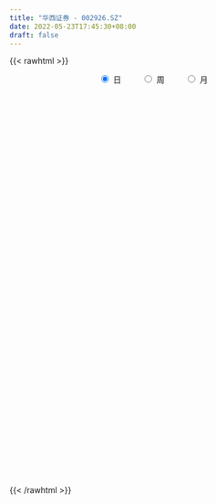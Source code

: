 ```yaml
---
title: "华西证券 - 002926.SZ"
date: 2022-05-23T17:45:30+08:00
draft: false
---
```

{{< rawhtml >}}
    <div style="text-align: center">
        <label style="padding: 1rem;"><input style="margin-right: .5rem" type="radio" name="period" value="D" checked onclick="period_change(this)">日</label>
        <label style="padding: 1rem;"><input style="margin-right: .5rem" type="radio" name="period" value="W" onclick="period_change(this)">周</label>
        <label style="padding: 1rem;"><input style="margin-right: .5rem" type="radio" name="period" value="M" onclick="period_change(this)">月</label>
    </div>
    <div id="chart" style="height: 700px;"></div> 
    <script type="text/javascript">
        const D_v = [71132.21,74013.73,366412.04,206793.32,130954.51,107347.49,173843.9,111839.19,167683.85,370722.89,352155.88,240021.01,300169.09,222941.97,207537.09,209525.92,165908.44,231928.93,143827.85,165185.79,128728.79,145496.24,221274.71,164417.5,112738.2,101621.19,116710.57,102714.35,145540.7,110172.61,132318.06,263690.66,139777.95,98799.38,150251.83,175241.52,152055.45,88171.75,90493.82,76486.44,114830.99,92483.22,152432.73,96500.16,118739.0,156166.35,167783.12,117452.1,88806.67,109835.51,155435.37,245223.24,205092.98,203435.13,170773.3,184217.06,130747.32,242651.32,181159.18,116599.06,418435.81,236154.16,212410.14,196782.5,154404.36,129013.96,267828.76,332699.05,446003.21,778758.74,535692.86,350694.87,269539.01,322603.29,281564.88,231977.84,194911.78,214314.68,251670.94,473228.01,473038.17,541066.83,424130.35,333098.86,509759.89,377529.8,456506.39,315903.37,343727.72,351892.35,309614.59,202883.42,193650.53,212863.4,212343.18,202300.18,144975.91,216709.66,146174.8,120093.63,98175.5,174594.39,93774.6,89388.99,84671.95,110715.22,100694.8,86621.1,104698.14,125310.29,192087.17,157673.35,140004.33,162636.94,137446.31,142848.62,122593.73,72113.3,74857.83,85129.94,100485.32,85968.24,80792.73,148955.53,90118.5,95060.63,94142.12,103431.2,94694.41,227597.88,191297.36,144984.21,90151.74,89456.89,83065.6,97612.85,97501.47,125393.88,133433.51,116029.28,272970.92,166658.03,177730.8,418040.61,246806.12,265817.16,134466.04,129226.96,142039.39,205143.25,135680.66,179378.41,132398.61,112024.18,124984.57,489844.44,247803.32,136265.92,202119.25,177096.76,169867.48,174192.19,171771.14,167714.3,125036.64,164560.62,121973.83,121650.5,207827.03,109119.92,115699.32,150366.35,287120.65,201903.14,140751.31,188750.99,139519.69,132750.16,157783.58,122417.96,138368.99,99557.53,81877.52,127162.22,167225.19,100980.56,87395.79,85305.53,133955.93,95516.09,115939.54,103027.05,200663.05,105587.32,95404.51,95474.86,71536.7,88296.23,94059.16,113455.18,157412.31,200835.78,162641.25,252106.46,151884.9,189460.98,233681.35,185733.73,145438.33,158600.81,134743.56,82948.0,91646.39,96317.88,116208.78,79866.17,172278.75,122044.35,152229.04,118315.29,154144.2,178993.82,131901.27,232442.73,147860.11,251903.79,151411.17,171760.52,110749.58,108907.33,171554.38,118023.44,223749.47,405728.39,405412.1,230769.09,252951.08,166963.59,143021.22,103535.87,113457.74,248612.63,109594.85,92359.15,94643.0,99906.63,82146.3,73238.97,122374.9,85252.66]
const D_histogram = [0.0,-0.005054359,0.022361153,0.0288624693,0.0338463004,0.0293272647,0.0310261713,0.0269856661,0.0302322441,0.0466458747,0.0533062976,0.0577927531,0.0611878758,0.0604161787,0.0481031879,0.0360355301,0.0202559343,0.0123949521,0.0035758536,-0.004764199,-0.0136195267,-0.0191435919,-0.0279262457,-0.047704192,-0.0580715593,-0.0624965216,-0.0609271087,-0.0599665079,-0.0630855665,-0.0602474342,-0.055582298,-0.0372667682,-0.0327325083,-0.0319448118,-0.0202189435,-0.0249376993,-0.0371322443,-0.0431862428,-0.0424484956,-0.0392911235,-0.0416365015,-0.0377488905,-0.0275387591,-0.0207880036,-0.0209282059,-0.0164937314,-0.0081296,-0.0021385507,0.0007923204,0.0067040432,0.0166797215,0.0248572631,0.015640324,-0.001510821,-0.0132618964,-0.0247664631,-0.0329361888,-0.0239874619,-0.0129306068,-0.0093158983,0.0077816302,0.0134684482,0.0243103415,0.039016786,0.0426560774,0.0409660768,0.0485605175,0.0608336789,0.064523209,0.1041651472,0.1059390112,0.1032163322,0.0988399915,0.0957797964,0.0816038058,0.0635704938,0.0439199334,0.0203566658,0.0108460567,0.0195516963,0.0238577619,0.0200207391,0.0271897138,0.0337993113,0.0358057205,0.0270820332,0.02415387,0.0217657934,-0.0025443714,-0.0067676896,-0.030711152,-0.0420771301,-0.0525261789,-0.0502458604,-0.0565846313,-0.0691407771,-0.0720145205,-0.0736101527,-0.0728769183,-0.064174565,-0.0565308372,-0.0581187831,-0.0525137234,-0.046403424,-0.0446582359,-0.0443623621,-0.0346784636,-0.0271970596,-0.0227026896,-0.0291988659,-0.0313276105,-0.0356413522,-0.0499517135,-0.0600910899,-0.0605659247,-0.0478003354,-0.0426123908,-0.0340525092,-0.0256648032,-0.019042569,-0.006810702,0.0057587761,0.015953294,0.0298320484,0.0343754675,0.0327511571,0.0285478892,0.025436163,0.0192846818,0.0312899341,0.036105878,0.0411863634,0.0396906925,0.0378902164,0.032077659,0.0246201758,0.0183810341,0.0202106403,0.0205738399,0.0244192291,0.0250845364,0.0249409338,0.0287082412,0.0397693239,0.0381389285,0.0349340685,0.0270016872,0.0222040629,0.0234011954,0.0231342203,0.0123381893,0.0146258735,0.0121973848,0.0101032786,0.0019237394,0.0133287282,0.0153208434,0.0080829193,0.0088224961,0.0138651613,0.0155653827,0.009940607,0.0012732216,-0.0056588726,-0.0085743238,-0.0100761989,-0.0105903754,-0.0136252732,-0.0301753172,-0.0383056209,-0.0387305542,-0.0361298901,-0.0233905277,-0.0138454053,-0.0099620683,-0.0327826531,-0.0410754257,-0.0601557595,-0.0733730183,-0.07120631,-0.0510522217,-0.035242207,-0.02035073,-0.0125128167,-0.0133073574,-0.0130588054,-0.0102251991,-0.0116401575,-0.0105119161,-0.0065484787,-0.0105734894,-0.0085214051,-0.0212555894,-0.0265871117,-0.0301295875,-0.02655276,-0.0211933818,-0.0149493787,-0.0129113947,-0.016777952,-0.0317625493,-0.0573250446,-0.0676252254,-0.0619216093,-0.0610230471,-0.0758077527,-0.0548022421,-0.0378674211,-0.0191800601,-0.0099027977,0.0013089345,0.0112279042,0.0108565631,0.011688296,0.0208619715,0.0213340575,0.0367004361,0.0445586742,0.0561319281,0.0622791138,0.0498830901,0.0538422638,0.0453861122,0.0492715923,0.042707639,0.0470717065,0.0471001852,0.0296242945,0.0179800154,0.0054548966,-0.0037872777,-0.0053732307,-0.0237630334,-0.0835758108,-0.1328405502,-0.164312378,-0.1545278751,-0.1401052518,-0.1251268041,-0.1051945689,-0.079133457,-0.0593511621,-0.0405769955,-0.0207736874,-0.0064215211,0.0076053067,0.0187610451,0.0268515012,0.040831679,0.053210256]
const D_fast = [0.0,-0.0063179487,0.0266878516,0.0404047851,0.0538501913,0.0566629718,0.0661184212,0.0688243326,0.0796289716,0.1077040709,0.1276910681,0.1466257119,0.1653178036,0.1796501512,0.1793629574,0.1763041821,0.1655885698,0.1608263257,0.1529011906,0.1433700883,0.1311098789,0.1207999157,0.1050357004,0.0733317061,0.048446449,0.0283973564,0.014734992,0.0007039659,-0.0181864844,-0.0304102106,-0.0396406489,-0.0306418112,-0.0342906783,-0.0414891847,-0.0348180524,-0.0457712329,-0.067248839,-0.0840993983,-0.0939737749,-0.1006391837,-0.1133936871,-0.1189432987,-0.1156178571,-0.1140641025,-0.1194363563,-0.1191253146,-0.1127935831,-0.1073371715,-0.1042082203,-0.0966204868,-0.0824748781,-0.0680830208,-0.0733898788,-0.090918729,-0.1059852786,-0.123681461,-0.1400852339,-0.1371333725,-0.1293091691,-0.1280234352,-0.1089804991,-0.0999265691,-0.0830070904,-0.0585464494,-0.0442431386,-0.03569162,-0.01595705,0.0115245311,0.0313448635,0.0970280884,0.1252867053,0.1483681093,0.1687017665,0.1895865205,0.1958114813,0.1936707928,0.1850002158,0.1665261146,0.1597270197,0.1733205833,0.1835910895,0.1847592514,0.1987256546,0.2137850799,0.2247429192,0.2227897402,0.2259000445,0.2289534163,0.2040071586,0.198091918,0.1664706677,0.1445854069,0.1210048134,0.1107236668,0.0902387381,0.060397398,0.0395200245,0.0195218541,0.002035859,-0.005305429,-0.0117944105,-0.0279120522,-0.0354354234,-0.04092598,-0.0503453508,-0.0611400675,-0.0601257849,-0.0594436458,-0.0606249482,-0.074420841,-0.0843814882,-0.097605568,-0.1244038577,-0.1495660065,-0.1651823225,-0.164366817,-0.1698319701,-0.1697852158,-0.1678137106,-0.1659521187,-0.1554229271,-0.1414137551,-0.1272309136,-0.1058941471,-0.0927568611,-0.0861933823,-0.0832596779,-0.0800123634,-0.081342674,-0.0615149383,-0.0476725249,-0.0322954486,-0.0238684464,-0.0161963684,-0.013989511,-0.0152919503,-0.0169358334,-0.0100535672,-0.0045469077,0.0054032889,0.0123397302,0.0184313611,0.0293757288,0.0503791425,0.0582834792,0.0638121364,0.0626301768,0.0633835682,0.0704309995,0.0759475796,0.0682360959,0.0741802485,0.074801106,0.0752328194,0.0675342151,0.082271386,0.088093712,0.0828765177,0.0858217186,0.094330674,0.0999222411,0.0967826172,0.0884335372,0.0800867249,0.0750276927,0.0710067679,0.0678449975,0.0614037814,0.0373099081,0.0196031992,0.0094956273,0.0030638189,0.0099555493,0.0160393205,0.0174321404,-0.0135841077,-0.0321457368,-0.0662650104,-0.0978255238,-0.113460393,-0.1060693601,-0.0990698972,-0.0892661027,-0.0845563935,-0.0886777736,-0.0916939229,-0.0914166164,-0.0957416141,-0.0972413518,-0.094915034,-0.1015834172,-0.1016616841,-0.1197097658,-0.131688066,-0.1427629387,-0.1458243012,-0.1457632684,-0.14325661,-0.1444464746,-0.1525075199,-0.1754327546,-0.215326511,-0.2425329981,-0.2523097844,-0.266666984,-0.3004036278,-0.2930986777,-0.285630712,-0.271738366,-0.2649368031,-0.2533978372,-0.2406718914,-0.2383290918,-0.2345752848,-0.2201861165,-0.2143805161,-0.1898390285,-0.1708411218,-0.1452348859,-0.1235179218,-0.1234431729,-0.1060234333,-0.1031330569,-0.0869296786,-0.0828167222,-0.0666847281,-0.0548812031,-0.0649510202,-0.0721002955,-0.0832616901,-0.0934506838,-0.0963799445,-0.1207105055,-0.2014172356,-0.2838921126,-0.3564420349,-0.3852895007,-0.4058931905,-0.4221964438,-0.4285628508,-0.4222851031,-0.4173405987,-0.408710681,-0.3941007948,-0.3813540087,-0.3654258543,-0.3495798546,-0.3347765232,-0.3105884257,-0.2849072846]
const D_slow = [0.0,-0.0012635897,0.0043266985,0.0115423158,0.0200038909,0.0273357071,0.0350922499,0.0418386664,0.0493967275,0.0610581962,0.0743847706,0.0888329588,0.1041299278,0.1192339725,0.1312597694,0.140268652,0.1453326355,0.1484313736,0.149325337,0.1481342872,0.1447294056,0.1399435076,0.1329619462,0.1210358982,0.1065180083,0.0908938779,0.0756621007,0.0606704738,0.0448990821,0.0298372236,0.0159416491,0.006624957,-0.00155817,-0.009544373,-0.0145991089,-0.0208335337,-0.0301165947,-0.0409131554,-0.0515252793,-0.0613480602,-0.0717571856,-0.0811944082,-0.088079098,-0.0932760989,-0.0985081504,-0.1026315832,-0.1046639832,-0.1051986209,-0.1050005408,-0.10332453,-0.0991545996,-0.0929402838,-0.0890302028,-0.0894079081,-0.0927233822,-0.0989149979,-0.1071490451,-0.1131459106,-0.1163785623,-0.1187075369,-0.1167621293,-0.1133950173,-0.1073174319,-0.0975632354,-0.086899216,-0.0766576968,-0.0645175675,-0.0493091478,-0.0331783455,-0.0071370587,0.0193476941,0.0451517771,0.069861775,0.0938067241,0.1142076755,0.130100299,0.1410802823,0.1461694488,0.148880963,0.153768887,0.1597333275,0.1647385123,0.1715359408,0.1799857686,0.1889371987,0.195707707,0.2017461745,0.2071876228,0.20655153,0.2048596076,0.1971818196,0.1866625371,0.1735309924,0.1609695272,0.1468233694,0.1295381751,0.111534545,0.0931320068,0.0749127772,0.058869136,0.0447364267,0.0302067309,0.0170783001,0.005477444,-0.0056871149,-0.0167777054,-0.0254473213,-0.0322465862,-0.0379222586,-0.0452219751,-0.0530538777,-0.0619642158,-0.0744521442,-0.0894749166,-0.1046163978,-0.1165664816,-0.1272195793,-0.1357327066,-0.1421489074,-0.1469095497,-0.1486122252,-0.1471725312,-0.1431842077,-0.1357261955,-0.1271323287,-0.1189445394,-0.1118075671,-0.1054485263,-0.1006273559,-0.0928048724,-0.0837784029,-0.073481812,-0.0635591389,-0.0540865848,-0.04606717,-0.0399121261,-0.0353168675,-0.0302642075,-0.0251207475,-0.0190159402,-0.0127448061,-0.0065095727,0.0006674876,0.0106098186,0.0201445507,0.0288780678,0.0356284896,0.0411795053,0.0470298042,0.0528133593,0.0558979066,0.059554375,0.0626037212,0.0651295408,0.0656104757,0.0689426577,0.0727728686,0.0747935984,0.0769992224,0.0804655128,0.0843568584,0.0868420102,0.0871603156,0.0857455975,0.0836020165,0.0810829668,0.0784353729,0.0750290546,0.0674852253,0.0579088201,0.0482261815,0.039193709,0.0333460771,0.0298847257,0.0273942087,0.0191985454,0.008929689,-0.0061092509,-0.0244525055,-0.042254083,-0.0550171384,-0.0638276902,-0.0689153727,-0.0720435768,-0.0753704162,-0.0786351175,-0.0811914173,-0.0841014567,-0.0867294357,-0.0883665554,-0.0910099277,-0.093140279,-0.0984541764,-0.1051009543,-0.1126333512,-0.1192715412,-0.1245698866,-0.1283072313,-0.13153508,-0.135729568,-0.1436702053,-0.1580014664,-0.1749077728,-0.1903881751,-0.2056439369,-0.2245958751,-0.2382964356,-0.2477632909,-0.2525583059,-0.2550340053,-0.2547067717,-0.2518997956,-0.2491856549,-0.2462635809,-0.241048088,-0.2357145736,-0.2265394646,-0.215399796,-0.201366814,-0.1857970356,-0.173326263,-0.1598656971,-0.148519169,-0.136201271,-0.1255243612,-0.1137564346,-0.1019813883,-0.0945753147,-0.0900803108,-0.0887165867,-0.0896634061,-0.0910067138,-0.0969474721,-0.1178414248,-0.1510515624,-0.1921296569,-0.2307616257,-0.2657879386,-0.2970696397,-0.3233682819,-0.3431516461,-0.3579894366,-0.3681336855,-0.3733271074,-0.3749324876,-0.373031161,-0.3683408997,-0.3616280244,-0.3514201047,-0.3381175406]
const D_data = [['2021-05-12', 9.2403, 9.2106, 9.1314, 9.2403],['2021-05-13', 9.1611, 9.1314, 9.1215, 9.2304],['2021-05-14', 9.1512, 9.6063, 9.1314, 9.636],['2021-05-17', 9.5469, 9.4579, 9.3689, 9.5865],['2021-05-18', 9.4282, 9.4975, 9.4282, 9.5964],['2021-05-19', 9.5272, 9.4084, 9.4084, 9.5667],['2021-05-20', 9.4084, 9.5074, 9.3985, 9.6063],['2021-05-21', 9.5173, 9.4579, 9.448, 9.5568],['2021-05-24', 9.4876, 9.5766, 9.4678, 9.6756],['2021-05-25', 9.537, 9.8338, 9.537, 9.8932],['2021-05-26', 9.824, 9.824, 9.7844, 10.0812],['2021-05-27', 9.7844, 9.8833, 9.7646, 10.002],['2021-05-28', 9.8635, 9.9526, 9.7943, 10.0713],['2021-05-31', 9.9625, 9.9723, 9.9229, 10.0515],['2021-06-01', 9.9427, 9.8536, 9.725, 9.9427],['2021-06-02', 9.9328, 9.8437, 9.8042, 10.0416],['2021-06-03', 9.8141, 9.7646, 9.7646, 9.9328],['2021-06-04', 9.7448, 9.8338, 9.6953, 10.0713],['2021-06-07', 9.8042, 9.8042, 9.7547, 9.9229],['2021-06-08', 9.8141, 9.7844, 9.7745, 9.9031],['2021-06-09', 9.7745, 9.7448, 9.7052, 9.8536],['2021-06-10', 9.7349, 9.7547, 9.6854, 9.8437],['2021-06-11', 9.7844, 9.6756, 9.6459, 9.8141],['2021-06-15', 9.6756, 9.448, 9.4381, 9.6756],['2021-06-16', 9.4975, 9.4579, 9.4381, 9.5568],['2021-06-17', 9.4579, 9.4579, 9.3985, 9.5272],['2021-06-18', 9.4579, 9.4876, 9.3985, 9.5469],['2021-06-21', 9.4876, 9.448, 9.4282, 9.5667],['2021-06-22', 9.448, 9.3491, 9.3095, 9.4876],['2021-06-23', 9.3491, 9.3788, 9.2996, 9.4381],['2021-06-24', 9.3985, 9.3788, 9.3689, 9.4975],['2021-06-25', 9.3985, 9.5766, 9.359, 9.6459],['2021-06-28', 9.5766, 9.4381, 9.4282, 9.5865],['2021-06-29', 9.448, 9.3788, 9.3788, 9.4876],['2021-06-30', 9.3887, 9.5272, 9.3392, 9.5272],['2021-07-01', 9.5964, 9.3194, 9.3194, 9.6756],['2021-07-02', 9.26, 9.1512, 9.1314, 9.3095],['2021-07-05', 9.1512, 9.1413, 9.0919, 9.1809],['2021-07-06', 9.1413, 9.171, 9.0721, 9.2007],['2021-07-07', 9.1215, 9.171, 9.1017, 9.1809],['2021-07-08', 9.1908, 9.0622, 9.0523, 9.2205],['2021-07-09', 9.082, 9.1017, 9.0226, 9.1116],['2021-07-12', 9.1809, 9.1809, 9.1314, 9.2501],['2021-07-13', 9.171, 9.1512, 9.1017, 9.1809],['2021-07-14', 9.1611, 9.0523, 9.0523, 9.1611],['2021-07-15', 9.0424, 9.0919, 9.0325, 9.1413],['2021-07-16', 9.1413, 9.1512, 9.0721, 9.1908],['2021-07-19', 9.1413, 9.1413, 9.0721, 9.1809],['2021-07-20', 9.0919, 9.1116, 9.0622, 9.171],['2021-07-21', 9.1215, 9.1611, 9.1017, 9.2205],['2021-07-22', 9.1611, 9.2501, 9.1314, 9.3095],['2021-07-23', 9.26, 9.2798, 9.1809, 9.448],['2021-07-26', 9.26, 9.0622, 9.0523, 9.3194],['2021-07-27', 9.0919, 8.8841, 8.8841, 9.1413],['2021-07-28', 8.8841, 8.8544, 8.7852, 8.9929],['2021-07-29', 8.8544, 8.7654, 8.6961, 8.9138],['2021-07-30', 8.7258, 8.7159, 8.6763, 8.8346],['2021-08-02', 8.6862, 8.894, 8.5279, 9.0424],['2021-08-03', 8.8346, 8.9435, 8.7951, 9.0523],['2021-08-04', 8.9435, 8.8643, 8.8445, 8.9632],['2021-08-05', 8.9632, 9.0721, 8.9435, 9.4876],['2021-08-06', 9.0028, 8.983, 8.9039, 9.082],['2021-08-09', 8.9632, 9.0919, 8.9336, 9.2304],['2021-08-10', 9.1116, 9.2205, 9.0325, 9.2403],['2021-08-11', 9.2106, 9.1512, 9.1314, 9.26],['2021-08-12', 9.1116, 9.1116, 9.082, 9.2007],['2021-08-13', 9.1314, 9.2699, 9.1215, 9.3788],['2021-08-16', 9.2304, 9.4183, 9.2304, 9.4876],['2021-08-17', 9.3788, 9.3985, 9.359, 9.7844],['2021-08-18', 9.448, 10.0317, 9.3788, 10.0812],['2021-08-19', 9.9427, 9.7547, 9.725, 10.1207],['2021-08-20', 9.7151, 9.7844, 9.6162, 9.8437],['2021-08-23', 9.8437, 9.8338, 9.7646, 9.9328],['2021-08-24', 9.83, 9.92, 9.67, 10.0],['2021-08-25', 9.89, 9.82, 9.74, 9.94],['2021-08-26', 9.79, 9.76, 9.76, 9.94],['2021-08-27', 9.76, 9.7, 9.66, 9.85],['2021-08-30', 9.66, 9.58, 9.54, 9.73],['2021-08-31', 9.6, 9.7, 9.51, 9.77],['2021-09-01', 9.66, 9.96, 9.62, 10.15],['2021-09-02', 9.97, 9.98, 9.92, 10.07],['2021-09-03', 10.33, 9.92, 9.9, 10.38],['2021-09-06', 9.91, 10.11, 9.89, 10.21],['2021-09-07', 10.08, 10.19, 9.98, 10.21],['2021-09-08', 10.21, 10.21, 10.15, 10.4],['2021-09-09', 10.1, 10.11, 10.01, 10.18],['2021-09-10', 10.11, 10.2, 10.1, 10.46],['2021-09-13', 10.22, 10.24, 10.2, 10.38],['2021-09-14', 10.28, 9.93, 9.9, 10.29],['2021-09-15', 9.99, 10.13, 9.96, 10.25],['2021-09-16', 10.11, 9.82, 9.82, 10.18],['2021-09-17', 9.82, 9.88, 9.77, 9.94],['2021-09-22', 9.7, 9.82, 9.66, 9.83],['2021-09-23', 9.83, 9.94, 9.82, 10.04],['2021-09-24', 9.94, 9.8, 9.77, 10.01],['2021-09-27', 9.8, 9.64, 9.6, 9.84],['2021-09-28', 9.7, 9.68, 9.63, 9.76],['2021-09-29', 9.59, 9.64, 9.43, 9.65],['2021-09-30', 9.63, 9.62, 9.53, 9.66],['2021-10-08', 9.69, 9.7, 9.63, 9.74],['2021-10-11', 9.71, 9.69, 9.67, 9.73],['2021-10-12', 9.66, 9.55, 9.49, 9.66],['2021-10-13', 9.55, 9.61, 9.52, 9.66],['2021-10-14', 9.59, 9.61, 9.55, 9.63],['2021-10-15', 9.59, 9.54, 9.52, 9.64],['2021-10-18', 9.52, 9.49, 9.47, 9.59],['2021-10-19', 9.49, 9.6, 9.48, 9.61],['2021-10-20', 9.6, 9.59, 9.55, 9.64],['2021-10-21', 9.6, 9.56, 9.51, 9.65],['2021-10-22', 9.55, 9.39, 9.38, 9.61],['2021-10-25', 9.44, 9.39, 9.21, 9.48],['2021-10-26', 9.38, 9.31, 9.31, 9.44],['2021-10-27', 9.32, 9.09, 9.08, 9.35],['2021-10-28', 9.05, 9.02, 8.96, 9.12],['2021-10-29', 8.95, 9.05, 8.93, 9.16],['2021-11-01', 9.02, 9.19, 9.01, 9.21],['2021-11-02', 9.17, 9.09, 9.05, 9.26],['2021-11-03', 9.13, 9.12, 9.08, 9.18],['2021-11-04', 9.14, 9.12, 9.09, 9.18],['2021-11-05', 9.12, 9.1, 9.08, 9.15],['2021-11-08', 9.1, 9.19, 9.08, 9.23],['2021-11-09', 9.2, 9.24, 9.16, 9.25],['2021-11-10', 9.23, 9.26, 9.2, 9.28],['2021-11-11', 9.23, 9.37, 9.23, 9.41],['2021-11-12', 9.37, 9.31, 9.28, 9.38],['2021-11-15', 9.33, 9.25, 9.24, 9.36],['2021-11-16', 9.25, 9.21, 9.2, 9.3],['2021-11-17', 9.24, 9.21, 9.16, 9.24],['2021-11-18', 9.18, 9.15, 9.14, 9.22],['2021-11-19', 9.14, 9.4, 9.14, 9.5],['2021-11-22', 9.38, 9.37, 9.32, 9.53],['2021-11-23', 9.35, 9.42, 9.34, 9.51],['2021-11-24', 9.38, 9.37, 9.35, 9.45],['2021-11-25', 9.35, 9.38, 9.32, 9.42],['2021-11-26', 9.35, 9.33, 9.32, 9.41],['2021-11-29', 9.28, 9.29, 9.26, 9.33],['2021-11-30', 9.3, 9.28, 9.27, 9.38],['2021-12-01', 9.28, 9.38, 9.27, 9.44],['2021-12-02', 9.35, 9.38, 9.34, 9.46],['2021-12-03', 9.39, 9.45, 9.36, 9.46],['2021-12-06', 9.47, 9.44, 9.42, 9.68],['2021-12-07', 9.53, 9.45, 9.41, 9.56],['2021-12-08', 9.48, 9.53, 9.38, 9.57],['2021-12-09', 9.51, 9.69, 9.48, 9.87],['2021-12-10', 9.6, 9.59, 9.54, 9.67],['2021-12-13', 9.71, 9.59, 9.57, 9.79],['2021-12-14', 9.53, 9.53, 9.49, 9.57],['2021-12-15', 9.51, 9.56, 9.5, 9.63],['2021-12-16', 9.57, 9.65, 9.52, 9.65],['2021-12-17', 9.63, 9.66, 9.6, 9.75],['2021-12-20', 9.61, 9.52, 9.51, 9.66],['2021-12-21', 9.52, 9.68, 9.52, 9.72],['2021-12-22', 9.69, 9.64, 9.61, 9.74],['2021-12-23', 9.61, 9.65, 9.59, 9.69],['2021-12-24', 9.65, 9.56, 9.52, 9.67],['2021-12-27', 9.7, 9.83, 9.65, 10.08],['2021-12-28', 9.8, 9.77, 9.66, 9.84],['2021-12-29', 9.72, 9.66, 9.66, 9.78],['2021-12-30', 9.63, 9.76, 9.63, 9.81],['2021-12-31', 9.79, 9.85, 9.74, 9.89],['2022-01-04', 9.85, 9.85, 9.78, 9.88],['2022-01-05', 9.85, 9.77, 9.77, 9.89],['2022-01-06', 9.73, 9.71, 9.7, 9.82],['2022-01-07', 9.75, 9.7, 9.68, 9.83],['2022-01-10', 9.71, 9.73, 9.7, 9.8],['2022-01-11', 9.72, 9.74, 9.71, 9.84],['2022-01-12', 9.73, 9.75, 9.67, 9.77],['2022-01-13', 9.77, 9.71, 9.71, 9.8],['2022-01-14', 9.69, 9.48, 9.46, 9.72],['2022-01-17', 9.46, 9.5, 9.46, 9.56],['2022-01-18', 9.52, 9.55, 9.46, 9.6],['2022-01-19', 9.52, 9.57, 9.5, 9.61],['2022-01-20', 9.57, 9.72, 9.54, 9.76],['2022-01-21', 9.69, 9.73, 9.66, 9.77],['2022-01-24', 9.69, 9.69, 9.66, 9.75],['2022-01-25', 9.69, 9.29, 9.28, 9.7],['2022-01-26', 9.38, 9.36, 9.23, 9.41],['2022-01-27', 9.32, 9.11, 9.1, 9.33],['2022-01-28', 9.18, 9.04, 9.02, 9.25],['2022-02-07', 9.16, 9.14, 9.08, 9.19],['2022-02-08', 9.13, 9.37, 9.12, 9.38],['2022-02-09', 9.34, 9.37, 9.31, 9.43],['2022-02-10', 9.37, 9.41, 9.32, 9.43],['2022-02-11', 9.38, 9.36, 9.34, 9.49],['2022-02-14', 9.33, 9.25, 9.21, 9.44],['2022-02-15', 9.27, 9.24, 9.17, 9.3],['2022-02-16', 9.27, 9.26, 9.23, 9.37],['2022-02-17', 9.26, 9.19, 9.16, 9.3],['2022-02-18', 9.15, 9.2, 9.13, 9.24],['2022-02-21', 9.2, 9.23, 9.16, 9.24],['2022-02-22', 9.16, 9.11, 9.06, 9.2],['2022-02-23', 9.11, 9.16, 9.11, 9.18],['2022-02-24', 9.13, 8.92, 8.84, 9.17],['2022-02-25', 8.98, 8.93, 8.91, 9.06],['2022-02-28', 8.9, 8.89, 8.79, 8.95],['2022-03-01', 8.9, 8.94, 8.85, 8.96],['2022-03-02', 8.89, 8.95, 8.86, 8.97],['2022-03-03', 9.0, 8.96, 8.93, 9.01],['2022-03-04', 8.93, 8.9, 8.85, 8.95],['2022-03-07', 8.88, 8.79, 8.75, 8.91],['2022-03-08', 8.76, 8.56, 8.56, 8.84],['2022-03-09', 8.62, 8.26, 8.1, 8.64],['2022-03-10', 8.45, 8.28, 8.27, 8.47],['2022-03-11', 8.19, 8.39, 8.01, 8.45],['2022-03-14', 8.28, 8.27, 8.25, 8.5],['2022-03-15', 8.25, 7.95, 7.94, 8.35],['2022-03-16', 8.07, 8.33, 7.94, 8.38],['2022-03-17', 8.44, 8.31, 8.29, 8.46],['2022-03-18', 8.3, 8.37, 8.27, 8.42],['2022-03-21', 8.31, 8.28, 8.22, 8.35],['2022-03-22', 8.26, 8.32, 8.23, 8.42],['2022-03-23', 8.37, 8.33, 8.28, 8.38],['2022-03-24', 8.27, 8.2, 8.19, 8.32],['2022-03-25', 8.24, 8.19, 8.19, 8.3],['2022-03-28', 8.16, 8.3, 8.12, 8.31],['2022-03-29', 8.3, 8.2, 8.18, 8.33],['2022-03-30', 8.24, 8.42, 8.21, 8.49],['2022-03-31', 8.38, 8.39, 8.35, 8.45],['2022-04-01', 8.36, 8.5, 8.34, 8.51],['2022-04-06', 8.46, 8.5, 8.43, 8.53],['2022-04-07', 8.5, 8.27, 8.27, 8.54],['2022-04-08', 8.32, 8.47, 8.21, 8.52],['2022-04-11', 8.42, 8.32, 8.22, 8.47],['2022-04-12', 8.26, 8.48, 8.22, 8.58],['2022-04-13', 8.41, 8.36, 8.36, 8.52],['2022-04-14', 8.4, 8.51, 8.38, 8.63],['2022-04-15', 8.45, 8.49, 8.4, 8.59],['2022-04-18', 8.4, 8.24, 8.2, 8.41],['2022-04-19', 8.24, 8.24, 8.18, 8.3],['2022-04-20', 8.24, 8.16, 8.14, 8.3],['2022-04-21', 8.15, 8.13, 8.1, 8.3],['2022-04-22', 8.1, 8.18, 8.08, 8.24],['2022-04-25', 8.06, 7.89, 7.89, 8.26],['2022-04-26', 7.21, 7.1, 7.1, 7.39],['2022-04-27', 6.73, 6.83, 6.54, 6.9],['2022-04-28', 6.74, 6.69, 6.6, 6.77],['2022-04-29', 6.9, 6.99, 6.77, 7.09],['2022-05-05', 6.9, 6.96, 6.87, 7.04],['2022-05-06', 6.87, 6.9, 6.78, 6.93],['2022-05-09', 6.87, 6.92, 6.82, 6.99],['2022-05-10', 6.85, 7.0, 6.83, 7.04],['2022-05-11', 6.98, 6.94, 6.92, 7.15],['2022-05-12', 6.9, 6.94, 6.88, 7.03],['2022-05-13', 6.96, 6.98, 6.92, 7.04],['2022-05-16', 7.02, 6.94, 6.89, 7.03],['2022-05-17', 6.93, 6.96, 6.81, 6.96],['2022-05-18', 6.96, 6.95, 6.94, 7.02],['2022-05-19', 6.88, 6.93, 6.85, 6.97],['2022-05-20', 6.96, 7.04, 6.93, 7.07],['2022-05-23', 7.03, 7.08, 7.0, 7.1]]
const W_v = [3173726.21,2922104.27,1134093.5699999998,3703442.0999999996,3902927.7499999995,3678631.1299999999,2625767.2799999998,2001271.8700000001,1193306.24,2297826.3599999999,1564492.8900000001,1187596.4199999999,950127.99,1219130.6200000001,968614.24,1459134.6300000001,1172605.7600000002,929205.47,733881.74,866853.22,1090115.78,963410.79,1225635.6100000001,916250.17,1476121.8500000001,667120.9600000001,562040.8099999999,498232.2,489416.27,514386.31,358550.97,385658.33,486882.33,392335.31,466888.02,378970.01,2042675.97,2513803.3999999999,1618426.1599999999,1938418.1099999999,2140647.02,1007953.48,860268.71,563660.89,414095.86,472218.52,626573.0,973356.8799999999,1170760.7800000003,500185.34,479975.52,2005609.4299999999,3413084.3300000001,4631110.7199999997,5905103.0800000001,3114739.6499999999,2151571.4699999997,2600383.6100000003,3000049.23,2180700.1800000002,1295256.6899999999,1297637.04,466217.57,1579120.1299999999,1000623.01,668553.9,754466.99,786029.4600000001,1306219.48,1580773.2000000002,990233.9099999999,809384.64,786952.0299999999,659062.77,532181.09,562313.72,591947.3100000001,522755.67,1050354.75,1302098.51,1950055.9699999997,1518504.04,872311.29,752717.3700000001,99374.0,508468.51,1050698.0,508984.4300000001,581747.89,827528.22,484701.35,479766.51,351556.86,690865.4500000001,1040635.49,3478939.9899999993,2496177.5,2447449.5300000003,2027303.49,1426836.1899999999,1631072.7,1880717.3799999999,2525516.4199999999,5069586.5700000003,5079329.1200000001,5085166.1699999999,3385081.6000000001,3257929.6999999997,1884581.51,1435260.23,1316657.95,1661051.0,1452899.4399999999,880871.2899999999,896755.76,867156.0399999999,831512.48,766073.1799999999,1608829.0700000001,1077898.52,1874033.3,1370004.5600000001,3939949.4500000002,7661818.29,4837729.5200000005,3467339.54,2208312.48,2632399.0600000001,3354823.75,3224932.0,1849351.2099999997,1723220.3699999999,1711842.4199999999,1451932.79,1769617.46,553216.35,176264.51,1198798.5299999998,817824.27,924498.8,1141126.8300000001,1479071.8400000001,1173518.9300000002,1548502.6000000001,2533353.3200000003,1302467.04,863826.6100000001,1096253.1399999999,1362926.24,1838292.2500000002,1986005.3600000001,1901126.98,1162452.47,1290122.3500000001,656960.37,456527.93,1018724.78,867297.5499999999,1055987.8,695463.7999999999,970874.64,620085.08,499133.0000000001,673996.3099999999,697911.78,888991.4800000001,230309.14,777053.53,730778.4099999999,1430752.72,1037842.3499999999,804513.3799999999,495487.46,754436.38,716126.1300000001,462466.22,691621.36,716752.89,894265.79,1194999.53,960439.72,2443848.73,1300596.8,1953318.6299999999,2101025.29,1524021.45,618857.11,710160.55,120093.63,540605.4299999999,528039.55,789848.1000000001,497543.42,506320.3199999999,614926.24,598955.7999999999,569970.99,1282206.48,876692.7999999999,684466.4299999999,1253129.6900000002,683545.1100000001,741048.6200000001,864209.38,759555.73,569384.22,574863.0,620733.05,444771.46,886450.98,906199.2899999999,564256.64,642627.0900000001,451453.31,915519.0700000001,680995.25,1518610.1300000001,309984.81,667560.24,472309.8,85252.66]
const W_histogram = [0.0,-0.1090516239,-0.1528477666,-0.1524797694,-0.0974648108,-0.1335367236,-0.2294570671,-0.2346612703,-0.2361054814,-0.2166144899,-0.2458649174,-0.2465634713,-0.2145235741,-0.1848397339,-0.1447549917,-0.1172745709,-0.1348032978,-0.1477142504,-0.1746884416,-0.2545116261,-0.2586019975,-0.2683274592,-0.2346168793,-0.1897833706,-0.1349372852,-0.1247122005,-0.0912758108,-0.0702415915,-0.0264676397,0.0015385474,0.0300091991,0.0404132834,0.0712052578,0.0781614466,-0.0043870821,-0.0491236315,0.0019728871,0.0899161314,0.1295836806,0.2125101393,0.2268936498,0.2306382424,0.231351345,0.2264853879,0.2116392374,0.1615987145,0.1844427063,0.1816816545,0.1868596009,0.1776495637,0.1476866735,0.1501185987,0.2184170114,0.3089877968,0.3962473266,0.4025509322,0.4116077844,0.4290694854,0.433721716,0.3445224881,0.2681896048,0.1715811921,0.0688076322,-0.0232628648,-0.1336120478,-0.1983129011,-0.2175014509,-0.208525621,-0.1713175725,-0.0899773471,-0.0646601399,-0.0488908885,-0.0603514712,-0.0539218193,-0.0626264024,-0.0845701486,-0.1302592933,-0.1439777825,-0.1017723213,-0.0745181236,-0.0126599965,0.0425866291,0.0499357689,0.03617773,0.0142131567,0.0151868743,-0.0134415789,-0.0220912309,-0.0308867436,-0.0254512095,-0.047686167,-0.0571445889,-0.0542099952,-0.0516938775,-0.021859373,0.0549372334,0.0855292102,0.1286307762,0.1469240691,0.1446153224,0.1273024161,0.0623248955,0.0478599429,0.1559937143,0.1518594028,0.1963630558,0.1952067504,0.1431004727,0.0777704948,-0.0132900781,-0.0604975008,-0.075104389,-0.1360515397,-0.144164357,-0.1284399074,-0.1271518658,-0.1509890329,-0.1457120998,-0.1102231547,-0.0918941398,-0.0311461025,0.0116900769,0.1382215655,0.3046157645,0.2947103921,0.2418683383,0.2389488179,0.2274250737,0.1993111517,0.1900321247,0.160575278,0.1089090451,0.0173709788,-0.0211618446,-0.0477610871,-0.0798958773,-0.0877555214,-0.0898839004,-0.1114672435,-0.1413319107,-0.1315629481,-0.1230554669,-0.0870925419,-0.0539170987,-0.0171616568,-0.0627576996,-0.0835614726,-0.1077559635,-0.065636194,-0.0389381836,-0.0718269536,-0.1452301302,-0.2278566883,-0.295625041,-0.3025015336,-0.2625870919,-0.2440869822,-0.2015338966,-0.1715670645,-0.1614030581,-0.1271974474,-0.102151701,-0.0788793179,-0.0596540241,-0.0413100459,-0.0641570951,-0.0780247559,-0.0481027579,-0.0319707246,0.0157863654,0.0416738057,0.0498873118,0.0445771031,0.0486447546,0.0254383566,0.0102847113,0.0072672621,0.017046139,-0.0098997036,-0.0053963013,0.0198586918,0.0712761097,0.0980133912,0.1270827332,0.1596293154,0.1539947928,0.1396897185,0.1139998584,0.0988537041,0.0755685796,0.0488686917,0.0091914107,-0.0116719604,-0.009412016,-0.0004139632,0.00212583,0.0126050819,0.0287589168,0.0430898757,0.0445798254,0.0627304561,0.0621494454,0.0452493746,0.0488979323,0.0051346565,-0.0016071572,-0.0154200343,-0.0399256207,-0.054441329,-0.0924430336,-0.1116918419,-0.1281339017,-0.1103921276,-0.0936010415,-0.0748818257,-0.0768245462,-0.1476003728,-0.1872734298,-0.1940963092,-0.1808056356,-0.1564691565]
const W_fast = [0.0,-0.1363145299,-0.2183226143,-0.2560745594,-0.2254258035,-0.2948818972,-0.4481665075,-0.5120360282,-0.5725066097,-0.6071692406,-0.6978858975,-0.7602253192,-0.7818163156,-0.7983424088,-0.7944464145,-0.7962846365,-0.8475141878,-0.897353703,-0.9680000047,-1.1114510956,-1.1801919664,-1.2569992929,-1.2819429328,-1.2845552668,-1.2634435027,-1.2843964681,-1.2737790311,-1.2703052097,-1.2331481678,-1.2047573439,-1.1687843924,-1.1482769873,-1.0996836984,-1.073187148,-1.1568324472,-1.2138499044,-1.1622601641,-1.051837887,-0.9797744176,-0.843720424,-0.7726135012,-0.7112093479,-0.652658409,-0.6009030192,-0.5628393603,-0.5724802047,-0.5035255362,-0.4608661745,-0.4089733278,-0.3737709741,-0.3668121959,-0.326850621,-0.2039479555,-0.0361302209,0.1501911406,0.2571324792,0.3690912775,0.4938203499,0.6069030095,0.6038344036,0.5945489215,0.5408358068,0.455264155,0.3573779418,0.2136257468,0.0993466682,0.0257827557,-0.0173728197,-0.0229941643,0.0358517243,0.0450038966,0.0485504259,0.0220019753,0.0149511725,-0.0094100112,-0.0524962946,-0.1307502626,-0.1804631975,-0.1637008165,-0.1550761498,-0.0963830218,-0.0304897389,-0.0106566569,-0.0153702633,-0.0337815474,-0.0290111113,-0.0609999592,-0.0751724189,-0.0916896176,-0.0926168858,-0.1267733851,-0.1505179542,-0.1611358592,-0.171543211,-0.1471735497,-0.056642635,-0.0046683556,0.0705909045,0.1256152147,0.1594602986,0.1739729962,0.1245766996,0.1220767327,0.2692089326,0.3030394718,0.3966338888,0.444279271,0.4279481115,0.3820607573,0.2876776649,0.225345867,0.1919628815,0.0970028459,0.0528489393,0.0364634121,0.0059634872,-0.0556209381,-0.0867720299,-0.0788388736,-0.0834833935,-0.0305218819,0.0152368168,0.1763236967,0.4188718369,0.4826440625,0.4902690933,0.5470867773,0.5924193015,0.6141331674,0.6523621716,0.6630491445,0.6386101728,0.5514148512,0.5075915667,0.4690520524,0.4169432928,0.3871447684,0.3625454143,0.3130952604,0.2478976154,0.224775841,0.2025194555,0.2167092451,0.2364054136,0.2688704412,0.2075849735,0.1658908324,0.1147573506,0.1404680717,0.1574315361,0.1065860277,-0.0031246814,-0.1427154116,-0.2843900245,-0.3668919005,-0.3926242318,-0.4351458677,-0.4429762563,-0.4559011902,-0.4860879483,-0.4836816996,-0.4841738784,-0.4806213248,-0.4763095369,-0.4682930702,-0.5071793932,-0.540553243,-0.5226569344,-0.5145175823,-0.462813901,-0.4265080093,-0.4058226753,-0.3999886081,-0.383759768,-0.4006065768,-0.4131890443,-0.414389678,-0.4003492664,-0.4297700349,-0.4266157078,-0.3963960418,-0.3271595964,-0.2759189672,-0.2150789418,-0.1426250309,-0.1097608553,-0.0891435,-0.0863333954,-0.0767661237,-0.0811591033,-0.0956418182,-0.1330212465,-0.1568026078,-0.1568956674,-0.1480011053,-0.1449298547,-0.1312993323,-0.1079557682,-0.0828523403,-0.0702174343,-0.0363841895,-0.0214278389,-0.0270155661,-0.0111425253,-0.053622137,-0.06076574,-0.0784336257,-0.1129206173,-0.1410466578,-0.2021591208,-0.2493308896,-0.2978064248,-0.3076626826,-0.3142718568,-0.3142730975,-0.3354219545,-0.4430978744,-0.5295892888,-0.5849362455,-0.6168469808,-0.6316277908]
const W_slow = [0.0,-0.027262906,-0.0654748476,-0.10359479,-0.1279609927,-0.1613451736,-0.2187094404,-0.2773747579,-0.3364011283,-0.3905547508,-0.4520209801,-0.5136618479,-0.5672927415,-0.6135026749,-0.6496914228,-0.6790100656,-0.71271089,-0.7496394526,-0.793311563,-0.8569394695,-0.9215899689,-0.9886718337,-1.0473260535,-1.0947718962,-1.1285062175,-1.1596842676,-1.1825032203,-1.2000636182,-1.2066805281,-1.2062958913,-1.1987935915,-1.1886902706,-1.1708889562,-1.1513485946,-1.1524453651,-1.164726273,-1.1642330512,-1.1417540183,-1.1093580982,-1.0562305634,-0.9995071509,-0.9418475903,-0.8840097541,-0.8273884071,-0.7744785977,-0.7340789191,-0.6879682425,-0.6425478289,-0.5958329287,-0.5514205378,-0.5144988694,-0.4769692197,-0.4223649669,-0.3451180177,-0.246056186,-0.145418453,-0.0425165069,0.0647508645,0.1731812935,0.2593119155,0.3263593167,0.3692546147,0.3864565228,0.3806408066,0.3472377946,0.2976595694,0.2432842066,0.1911528014,0.1483234082,0.1258290715,0.1096640365,0.0974413144,0.0823534465,0.0688729917,0.0532163911,0.032073854,-0.0004909693,-0.036485415,-0.0619284953,-0.0805580262,-0.0837230253,-0.073076368,-0.0605924258,-0.0515479933,-0.0479947041,-0.0441979856,-0.0475583803,-0.053081188,-0.0608028739,-0.0671656763,-0.0790872181,-0.0933733653,-0.1069258641,-0.1198493335,-0.1253141767,-0.1115798684,-0.0901975658,-0.0580398717,-0.0213088545,0.0148449761,0.0466705802,0.062251804,0.0742167898,0.1132152183,0.151180069,0.200270833,0.2490725206,0.2848476388,0.3042902625,0.3009677429,0.2858433678,0.2670672705,0.2330543856,0.1970132963,0.1649033195,0.133115353,0.0953680948,0.0589400699,0.0313842812,0.0084107462,0.0006242206,0.0035467398,0.0381021312,0.1142560723,0.1879336704,0.248400755,0.3081379594,0.3649942278,0.4148220158,0.4623300469,0.5024738664,0.5297011277,0.5340438724,0.5287534113,0.5168131395,0.4968391702,0.4749002898,0.4524293147,0.4245625038,0.3892295262,0.3563387891,0.3255749224,0.3038017869,0.2903225123,0.2860320981,0.2703426731,0.249452305,0.2225133141,0.2061042656,0.1963697197,0.1784129813,0.1421054488,0.0851412767,0.0112350165,-0.0643903669,-0.1300371399,-0.1910588855,-0.2414423596,-0.2843341258,-0.3246848903,-0.3564842521,-0.3820221774,-0.4017420069,-0.4166555129,-0.4269830244,-0.4430222981,-0.4625284871,-0.4745541766,-0.4825468577,-0.4786002664,-0.468181815,-0.455709987,-0.4445657112,-0.4324045226,-0.4260449334,-0.4234737556,-0.4216569401,-0.4173954053,-0.4198703312,-0.4212194066,-0.4162547336,-0.3984357062,-0.3739323584,-0.3421616751,-0.3022543462,-0.263755648,-0.2288332184,-0.2003332538,-0.1756198278,-0.1567276829,-0.14451051,-0.1422126573,-0.1451306474,-0.1474836514,-0.1475871422,-0.1470556847,-0.1439044142,-0.136714685,-0.1259422161,-0.1147972597,-0.0991146457,-0.0835772843,-0.0722649407,-0.0600404576,-0.0587567935,-0.0591585828,-0.0630135914,-0.0729949965,-0.0866053288,-0.1097160872,-0.1376390477,-0.1696725231,-0.197270555,-0.2206708154,-0.2393912718,-0.2585974084,-0.2954975016,-0.342315859,-0.3908399363,-0.4360413452,-0.4751586343]
const W_data = [['2018-02-09', 11.0194, 15.301, 11.0194, 17.6019],['2018-02-14', 15.5728, 13.5922, 13.4563, 15.9612],['2018-02-23', 13.7379, 13.8835, 13.4757, 14.1456],['2018-03-02', 14.1748, 14.1845, 13.8155, 15.1456],['2018-03-09', 14.0097, 14.9029, 13.835, 15.165],['2018-03-16', 15.1845, 13.699, 13.6311, 15.5146],['2018-03-23', 13.6893, 12.4175, 12.3689, 14.4757],['2018-03-30', 12.1845, 13.0583, 12.0, 13.2718],['2018-04-04', 13.0485, 12.8544, 12.534, 13.4369],['2018-04-13', 12.7379, 12.932, 12.6311, 13.7184],['2018-04-20', 12.7961, 12.0485, 12.0194, 12.8932],['2018-04-27', 12.0777, 12.0583, 11.8641, 12.5922],['2018-05-04', 12.4272, 12.2913, 11.9903, 12.534],['2018-05-11', 12.3786, 12.1845, 12.1748, 12.5728],['2018-05-18', 12.1456, 12.2816, 12.0485, 12.3689],['2018-05-25', 12.3689, 12.1068, 12.0583, 12.6505],['2018-06-01', 12.068, 11.3689, 11.068, 12.2621],['2018-06-08', 11.3592, 11.1262, 11.068, 11.699],['2018-06-15', 11.0874, 10.6019, 10.5146, 11.3204],['2018-06-22', 10.466, 9.3592, 9.0291, 10.4854],['2018-06-29', 9.4369, 9.7476, 9.1262, 9.9417],['2018-07-06', 9.7087, 9.2913, 9.0, 9.7476],['2018-07-13', 9.301, 9.5534, 9.0097, 9.8835],['2018-07-20', 9.5922, 9.5825, 9.1845, 9.7573],['2018-07-27', 9.4466, 9.6893, 9.3883, 10.2718],['2018-08-03', 9.6699, 9.0388, 9.0097, 9.8058],['2018-08-10', 9.1068, 9.1942, 8.8835, 9.2913],['2018-08-17', 9.0777, 8.9515, 8.8932, 9.2816],['2018-08-24', 8.9417, 9.2017, 8.9417, 9.2797],['2018-08-31', 9.1822, 9.0165, 8.997, 9.3382],['2018-09-07', 9.0165, 9.0165, 8.9678, 9.1725],['2018-09-14', 8.997, 8.7533, 8.6851, 9.0263],['2018-09-21', 8.7241, 8.997, 8.5584, 9.0068],['2018-09-28', 8.9093, 8.6948, 8.6363, 8.958],['2018-10-12', 8.5681, 7.2327, 6.989, 8.5779],['2018-10-19', 7.2424, 7.1742, 6.8136, 7.3107],['2018-10-26', 7.2619, 8.2075, 7.2132, 8.5584],['2018-11-02', 8.0905, 8.919, 7.8955, 9.231],['2018-11-09', 9.036, 8.5876, 8.4901, 9.231],['2018-11-16', 8.5486, 9.4454, 8.5291, 9.8256],['2018-11-23', 9.3284, 8.88, 8.8021, 10.1082],['2018-11-30', 8.88, 8.841, 8.5779, 9.2797],['2018-12-07', 9.3187, 8.8703, 8.8021, 9.4162],['2018-12-14', 8.7826, 8.8508, 8.6656, 9.0945],['2018-12-21', 8.7728, 8.7338, 8.6169, 8.8703],['2018-12-28', 8.6851, 8.1587, 7.993, 8.7826],['2019-01-04', 8.1587, 9.036, 8.0905, 9.1237],['2019-01-11', 9.0263, 8.8216, 8.7338, 9.1237],['2019-01-18', 8.9385, 8.9873, 8.8508, 9.4162],['2019-01-25', 8.9873, 8.8605, 8.8021, 9.0847],['2019-02-01', 8.9775, 8.5486, 8.2562, 9.0263],['2019-02-15', 7.6908, 8.9288, 7.6908, 9.0847],['2019-02-22', 8.9775, 10.0303, 8.9775, 10.04],['2019-03-01', 10.3324, 10.8978, 10.0887, 11.5509],['2019-03-08', 10.9465, 11.5801, 10.6249, 13.169],['2019-03-15', 11.6191, 11.1122, 10.8393, 12.4574],['2019-03-22', 11.1122, 11.5021, 10.8393, 11.9408],['2019-03-29', 11.1707, 12.0188, 10.6638, 12.0383],['2019-04-04', 11.9408, 12.2819, 11.7166, 12.5256],['2019-04-12', 12.3112, 11.2195, 10.927, 12.3989],['2019-04-19', 11.4339, 11.2195, 10.9173, 11.4924],['2019-04-26', 11.3852, 10.7223, 10.5859, 11.4242],['2019-04-30', 10.7223, 10.2544, 10.1082, 10.7711],['2019-05-10', 9.845, 9.9328, 9.1237, 10.0205],['2019-05-17', 9.7768, 9.1432, 9.0652, 9.8353],['2019-05-24', 9.075, 9.153, 9.0165, 9.4357],['2019-05-31', 9.153, 9.3674, 9.0847, 9.6111],['2019-06-06', 9.4162, 9.5526, 9.2699, 9.6988],['2019-06-14', 9.5136, 9.9035, 9.1042, 10.1862],['2019-06-21', 9.9328, 10.6931, 9.8743, 11.005],['2019-06-28', 10.7321, 10.235, 10.1472, 10.8003],['2019-07-05', 10.5274, 10.196, 10.04, 10.5956],['2019-07-12', 10.1277, 9.8353, 9.6598, 10.2155],['2019-07-19', 9.884, 10.0108, 9.7866, 10.2155],['2019-07-26', 10.0205, 9.7768, 9.6891, 10.0303],['2019-08-02', 9.7866, 9.4746, 9.4259, 9.9425],['2019-08-09', 9.4357, 8.9093, 8.8703, 9.5429],['2019-08-16', 8.997, 9.036, 8.7631, 9.1725],['2019-08-23', 9.1237, 9.7086, 9.114, 9.8061],['2019-08-30', 9.5305, 9.6287, 9.4617, 10.2772],['2019-09-06', 9.7073, 10.2576, 9.668, 10.6506],['2019-09-12', 10.4639, 10.4934, 10.2183, 10.6604],['2019-09-20', 10.4835, 10.0905, 9.9726, 10.5228],['2019-09-27', 10.0119, 9.8351, 9.727, 10.0807],['2019-09-30', 9.8351, 9.6484, 9.6484, 9.894],['2019-10-11', 9.6386, 9.8842, 9.4519, 10.0021],['2019-10-18', 9.9923, 9.4322, 9.3831, 10.1102],['2019-10-25', 9.4126, 9.56, 9.2357, 9.5796],['2019-11-01', 9.56, 9.4814, 9.2947, 9.7073],['2019-11-08', 9.5305, 9.6189, 9.5108, 9.8842],['2019-11-15', 9.5305, 9.1866, 9.1866, 9.56],['2019-11-22', 9.1964, 9.2063, 9.1768, 9.4715],['2019-11-29', 9.2357, 9.2849, 9.1277, 9.3242],['2019-12-06', 9.3733, 9.2357, 9.0785, 9.4519],['2019-12-13', 9.275, 9.6189, 9.1571, 9.6779],['2019-12-20', 9.6582, 10.4934, 9.5501, 10.7979],['2019-12-27', 10.4639, 10.2477, 10.0807, 10.7586],['2020-01-03', 10.1986, 10.68, 10.1691, 11.1025],['2020-01-10', 10.5916, 10.6407, 10.4344, 10.9453],['2020-01-17', 10.6211, 10.5425, 10.3951, 10.8962],['2020-01-23', 10.6211, 10.4148, 10.2674, 10.9257],['2020-02-07', 9.3733, 9.6779, 8.7936, 9.7565],['2020-02-14', 9.5796, 10.1495, 9.56, 10.6604],['2020-02-21', 10.4148, 12.0359, 10.2674, 12.6746],['2020-02-28', 11.9966, 11.0534, 10.906, 12.5272],['2020-03-06', 11.2106, 11.9377, 11.0632, 13.097],['2020-03-13', 11.6036, 11.6724, 11.0632, 12.2324],['2020-03-20', 11.692, 11.0632, 10.4344, 11.692],['2020-03-27', 10.6113, 10.7095, 10.4148, 11.1025],['2020-04-03', 10.4737, 10.0316, 9.9431, 10.6899],['2020-04-10', 10.2576, 10.2183, 10.1593, 10.6604],['2020-04-17', 10.1298, 10.4442, 10.0512, 10.6506],['2020-04-24', 10.6113, 9.6091, 9.5993, 10.6113],['2020-04-30', 9.6779, 10.0021, 9.5305, 10.061],['2020-05-08', 9.8351, 10.2379, 9.8056, 10.4049],['2020-05-15', 10.2379, 10.0217, 10.0119, 10.2969],['2020-05-22', 10.0217, 9.5501, 9.5501, 10.2084],['2020-05-29', 9.5501, 9.7565, 9.5207, 9.9431],['2020-06-05', 10.0414, 10.1495, 9.9431, 10.4737],['2020-06-12', 10.1888, 10.0021, 9.8449, 10.2576],['2020-06-19', 10.0316, 10.6997, 10.0021, 10.7979],['2020-06-24', 10.6604, 10.7488, 10.5818, 11.2794],['2020-07-03', 10.572, 12.3209, 10.1593, 12.5665],['2020-07-10', 12.6254, 13.8045, 12.3209, 14.227],['2020-07-17', 13.8536, 12.2816, 12.0457, 14.4824],['2020-07-24', 12.5665, 11.8198, 11.7706, 13.1855],['2020-07-31', 11.8394, 12.5272, 11.5054, 12.6942],['2020-08-07', 12.7728, 12.6156, 12.3602, 13.0479],['2020-08-14', 12.5075, 12.5272, 12.2226, 13.3034],['2020-08-21', 12.6942, 12.8809, 12.6058, 13.7357],['2020-08-28', 13.0577, 12.7326, 12.1145, 13.0577],['2020-09-04', 12.7919, 12.416, 12.2973, 13.1481],['2020-09-11', 12.3962, 11.6542, 11.4959, 12.4654],['2020-09-18', 11.7333, 12.04, 11.4563, 12.0895],['2020-09-25', 12.2973, 12.0598, 11.7927, 12.5149],['2020-09-30', 11.9708, 11.8521, 11.674, 12.1983],['2020-10-09', 11.9906, 12.0499, 11.9906, 12.1093],['2020-10-16', 12.0994, 12.0895, 12.04, 12.4852],['2020-10-23', 12.2181, 11.763, 11.7333, 12.2973],['2020-10-30', 11.6938, 11.4761, 11.2881, 11.8916],['2020-11-06', 11.5058, 11.862, 11.3871, 12.0202],['2020-11-13', 11.9708, 11.8422, 11.7531, 12.4852],['2020-11-20', 11.9213, 12.2676, 11.8521, 12.3962],['2020-11-27', 12.1686, 12.4061, 12.0796, 12.8117],['2020-12-04', 12.4753, 12.6534, 12.3467, 13.0096],['2020-12-11', 12.6138, 11.6047, 11.4959, 12.7424],['2020-12-18', 11.6146, 11.7136, 11.4267, 11.9015],['2020-12-25', 11.6839, 11.5058, 11.1793, 11.9312],['2020-12-31', 11.4464, 12.3467, 11.3871, 12.416],['2021-01-08', 12.4654, 12.3269, 11.8521, 12.5446],['2021-01-15', 12.317, 11.5454, 11.4168, 12.4852],['2021-01-22', 11.1892, 10.6847, 10.6253, 11.2387],['2021-01-29', 10.6649, 10.0119, 9.9427, 10.744],['2021-02-05', 10.0911, 9.5865, 9.4579, 10.1207],['2021-02-10', 9.5964, 9.9031, 9.5766, 9.9822],['2021-02-19', 10.0614, 10.3384, 9.9526, 10.3483],['2021-02-26', 10.3483, 10.002, 9.9625, 10.556],['2021-03-05', 10.0614, 10.2593, 9.9427, 10.2988],['2021-03-12', 10.3681, 10.1109, 9.7052, 10.3978],['2021-03-19', 9.9822, 9.7943, 9.7448, 9.9822],['2021-03-26', 9.8734, 10.0515, 9.824, 10.2691],['2021-04-02', 10.0614, 9.9526, 9.8338, 10.0812],['2021-04-09', 9.9723, 9.9328, 9.8734, 10.101],['2021-04-16', 9.913, 9.8833, 9.636, 9.913],['2021-04-23', 9.8833, 9.8734, 9.8042, 10.101],['2021-04-30', 9.8338, 9.2403, 9.2007, 9.9031],['2021-05-07', 9.3194, 9.1314, 9.1017, 9.3689],['2021-05-14', 9.1314, 9.6063, 9.0028, 9.636],['2021-05-21', 9.5469, 9.4579, 9.3689, 9.6063],['2021-05-28', 9.4876, 9.9526, 9.4678, 10.0812],['2021-06-04', 9.9625, 9.8338, 9.6953, 10.0713],['2021-06-11', 9.8042, 9.6756, 9.6459, 9.9229],['2021-06-18', 9.6756, 9.4876, 9.3985, 9.6756],['2021-06-25', 9.4876, 9.5766, 9.2996, 9.6459],['2021-07-02', 9.5766, 9.1512, 9.1314, 9.6756],['2021-07-09', 9.1512, 9.1017, 9.0226, 9.2205],['2021-07-16', 9.1809, 9.1512, 9.0325, 9.2501],['2021-07-23', 9.1413, 9.2798, 9.0622, 9.448],['2021-07-30', 9.26, 8.7159, 8.6763, 9.3194],['2021-08-06', 8.6862, 8.983, 8.5279, 9.4876],['2021-08-13', 8.9632, 9.2699, 8.9336, 9.3788],['2021-08-20', 9.2304, 9.7844, 9.2304, 10.1207],['2021-08-27', 9.8437, 9.7, 9.66, 10.0],['2021-09-03', 9.66, 9.92, 9.51, 10.38],['2021-09-10', 9.91, 10.2, 9.89, 10.46],['2021-09-17', 10.22, 9.88, 9.77, 10.38],['2021-09-24', 9.7, 9.8, 9.66, 10.04],['2021-09-30', 9.8, 9.62, 9.43, 9.84],['2021-10-08', 9.69, 9.7, 9.63, 9.74],['2021-10-15', 9.71, 9.54, 9.49, 9.73],['2021-10-22', 9.52, 9.39, 9.38, 9.65],['2021-10-29', 9.44, 9.05, 8.93, 9.48],['2021-11-05', 9.02, 9.1, 9.01, 9.26],['2021-11-12', 9.1, 9.31, 9.08, 9.41],['2021-11-19', 9.33, 9.4, 9.14, 9.5],['2021-11-26', 9.38, 9.33, 9.32, 9.53],['2021-12-03', 9.28, 9.45, 9.26, 9.46],['2021-12-10', 9.47, 9.59, 9.38, 9.87],['2021-12-17', 9.71, 9.66, 9.49, 9.79],['2021-12-24', 9.61, 9.56, 9.51, 9.74],['2021-12-31', 9.7, 9.85, 9.63, 10.08],['2022-01-07', 9.85, 9.7, 9.68, 9.89],['2022-01-14', 9.71, 9.48, 9.46, 9.84],['2022-01-21', 9.46, 9.73, 9.46, 9.77],['2022-01-28', 9.69, 9.04, 9.02, 9.75],['2022-02-11', 9.16, 9.36, 9.08, 9.49],['2022-02-18', 9.33, 9.2, 9.13, 9.44],['2022-02-25', 9.2, 8.93, 8.84, 9.24],['2022-03-04', 8.9, 8.9, 8.79, 9.01],['2022-03-11', 8.88, 8.39, 8.01, 8.91],['2022-03-18', 8.28, 8.37, 7.94, 8.5],['2022-03-25', 8.31, 8.19, 8.19, 8.42],['2022-04-01', 8.16, 8.5, 8.12, 8.51],['2022-04-08', 8.46, 8.47, 8.21, 8.54],['2022-04-15', 8.42, 8.49, 8.22, 8.63],['2022-04-22', 8.4, 8.18, 8.08, 8.41],['2022-04-29', 8.06, 6.99, 6.54, 8.26],['2022-05-06', 6.9, 6.9, 6.78, 7.04],['2022-05-13', 6.87, 6.98, 6.82, 7.15],['2022-05-20', 7.02, 7.04, 6.81, 7.07],['2022-05-27', 7.03, 7.08, 7.0, 7.1]]
const M_v = [9658260.8900000006,13483703.290000001,6243221.9100000001,5468276.8499999987,3921392.6000000006,4811347.8599999985,2501267.1100000003,1623426.9399999999,4417652.0499999998,7690130.1199999992,2310243.9800000004,3663984.04,9407961.8300000001,14500507.9399999995,8239860.7100000018,4002764.0299999989,4663256.0499999998,3126955.4900000002,3690095.0000000005,5192962.669999999,2544109.6699999999,2249342.1000000001,9022262.4100000001,6217017.9299999997,14555149.4900000021,14149461.0300000049,6210037.8600000003,3361497.459999999,6718033.120000001,21327881.6099999994,11586446.1800000016,6684889.2299999995,3117386.1100000003,6038702.9200000009,6462343.6300000008,6887877.0600000005,3422335.4300000002,3981624.7400000002,2988116.7000000002,3391835.77,3258166.7600000002,3092403.23,6365870.4000000004,6441397.4099999992,1978586.71,2412860.1000000001,4471352.0700000003,3048358.8400000003,1860384.7800000003,3196671.9099999997,3718806.8000000003,1535107.51]
const M_histogram = [0.0,-0.0687699145,-0.1719294554,-0.2765936078,-0.4244128579,-0.4951508458,-0.5544311206,-0.5785142476,-0.5580443449,-0.4988824313,-0.4709253921,-0.410046249,-0.1982843606,0.0507418376,0.1021770176,0.0828303943,0.1319189758,0.1382878421,0.1332819084,0.133683575,0.1177100122,0.1052074327,0.1981254168,0.2282773973,0.2834476709,0.2642367857,0.2232585956,0.1759242365,0.186247358,0.3207882071,0.4011557169,0.3819866414,0.3283376598,0.3397508199,0.3249026365,0.1496850766,0.0311648165,-0.0551472189,-0.1450266939,-0.146877887,-0.1682426234,-0.2237046655,-0.1825427244,-0.150468844,-0.156700256,-0.1352027396,-0.0754460434,-0.0827381985,-0.0893647727,-0.1173592995,-0.2144477376,-0.2541762756]
const M_fast = [0.0,-0.0859623932,-0.2321042979,-0.4059168523,-0.6598393168,-0.8543650162,-1.0522530711,-1.22096476,-1.3400059435,-1.4055646378,-1.4953389465,-1.5369713657,-1.3747805674,-1.1130689099,-1.0360894755,-1.0347285001,-0.9526601747,-0.911719348,-0.8834048045,-0.8495822442,-0.8361283039,-0.8223290252,-0.6798796869,-0.5926583571,-0.4666261658,-0.4197778546,-0.4049413958,-0.4082946957,-0.3514097347,-0.1366718338,0.0439846052,0.1203121901,0.1487476234,0.2450984885,0.3114759642,0.1736796734,0.0629506175,-0.0371482226,-0.1632843711,-0.2018550359,-0.2652804282,-0.3766686366,-0.3811423767,-0.3866857073,-0.4320921832,-0.4443953518,-0.4035001665,-0.4314768712,-0.4604446385,-0.5177789902,-0.6684793627,-0.7717519696]
const M_slow = [0.0,-0.0171924786,-0.0601748425,-0.1293232444,-0.2354264589,-0.3592141704,-0.4978219505,-0.6424505124,-0.7819615986,-0.9066822065,-1.0244135545,-1.1269251167,-1.1764962069,-1.1638107475,-1.1382664931,-1.1175588945,-1.0845791505,-1.05000719,-1.0166867129,-0.9832658192,-0.9538383161,-0.9275364579,-0.8780051037,-0.8209357544,-0.7500738367,-0.6840146403,-0.6281999914,-0.5842189322,-0.5376570927,-0.4574600409,-0.3571711117,-0.2616744514,-0.1795900364,-0.0946523314,-0.0134266723,0.0239945968,0.031785801,0.0179989963,-0.0182576772,-0.054977149,-0.0970378048,-0.1529639712,-0.1985996523,-0.2362168633,-0.2753919273,-0.3091926122,-0.328054123,-0.3487386727,-0.3710798658,-0.4004196907,-0.4540316251,-0.517575694]
const M_data = [['2018-02-28', 11.0194, 14.1359, 11.0194, 17.6019],['2018-03-30', 13.9709, 13.0583, 12.0, 15.5146],['2018-04-27', 13.0485, 12.0583, 11.8641, 13.7184],['2018-05-31', 12.4272, 11.2816, 11.068, 12.6505],['2018-06-29', 11.2233, 9.7476, 9.0291, 11.7184],['2018-07-31', 9.7087, 9.7087, 9.0, 10.2718],['2018-08-31', 9.7379, 9.0165, 8.8835, 9.8058],['2018-09-28', 9.0165, 8.6948, 8.5584, 9.1725],['2018-10-31', 8.5681, 8.6851, 6.8136, 8.8216],['2018-11-30', 8.6753, 8.841, 8.4901, 10.1082],['2018-12-28', 9.3187, 8.1587, 7.993, 9.4162],['2019-01-31', 8.1587, 8.3049, 8.0905, 9.4162],['2019-02-28', 8.4317, 10.5274, 7.6908, 11.5509],['2019-03-29', 10.6443, 12.0188, 10.4591, 13.169],['2019-04-30', 11.9408, 10.2544, 10.1082, 12.5256],['2019-05-31', 9.845, 9.3674, 9.0165, 10.0205],['2019-06-28', 9.4162, 10.235, 9.1042, 11.005],['2019-07-31', 10.5274, 9.8061, 9.6598, 10.5956],['2019-08-30', 9.7573, 9.6287, 8.7631, 10.2772],['2019-09-30', 9.7073, 9.6484, 9.6484, 10.6604],['2019-10-31', 9.6386, 9.3635, 9.2357, 10.1102],['2019-11-29', 9.3438, 9.2849, 9.1277, 9.8842],['2019-12-31', 9.3733, 10.8176, 9.0785, 10.9846],['2020-01-23', 11.0337, 10.4148, 10.2674, 11.1025],['2020-02-28', 9.3733, 11.0534, 8.7936, 12.6746],['2020-03-31', 11.2106, 10.3362, 10.3263, 13.097],['2020-04-30', 10.2969, 10.0021, 9.5305, 10.6604],['2020-05-29', 9.8351, 9.7565, 9.5207, 10.4049],['2020-06-30', 10.0414, 10.4442, 9.8449, 11.2794],['2020-07-31', 10.3755, 12.5272, 10.3362, 14.4824],['2020-08-31', 12.7728, 12.6633, 12.1145, 13.7357],['2020-09-30', 12.6435, 11.8521, 11.4563, 12.8414],['2020-10-30', 11.9906, 11.4761, 11.2881, 12.4852],['2020-11-30', 11.5058, 12.4259, 11.3871, 12.9106],['2020-12-31', 12.3962, 12.3467, 11.1793, 13.0096],['2021-01-29', 12.4654, 10.0119, 9.9427, 12.5446],['2021-02-26', 10.0911, 10.002, 9.4579, 10.556],['2021-03-31', 10.0614, 9.8437, 9.7052, 10.3978],['2021-04-30', 9.9822, 9.2403, 9.2007, 10.101],['2021-05-31', 9.3194, 9.9723, 9.0028, 10.0812],['2021-06-30', 9.9427, 9.5272, 9.2996, 10.0713],['2021-07-30', 9.5964, 8.7159, 8.6763, 9.6756],['2021-08-31', 8.6862, 9.7, 8.5279, 10.1207],['2021-09-30', 9.66, 9.62, 9.43, 10.46],['2021-10-29', 9.69, 9.05, 8.93, 9.74],['2021-11-30', 9.02, 9.28, 9.01, 9.53],['2021-12-31', 9.28, 9.85, 9.27, 10.08],['2022-01-28', 9.85, 9.04, 9.02, 9.89],['2022-02-28', 9.16, 8.89, 8.79, 9.49],['2022-03-31', 8.9, 8.39, 7.94, 9.01],['2022-04-29', 8.36, 6.99, 6.54, 8.63],['2022-05-31', 6.9, 7.08, 6.78, 7.15]]
        const D_a = [null,9.1215,null,null,null,null,null,null,null,null,10.0812,null,null,null,null,null,null,null,null,null,null,null,null,null,null,null,null,null,null,null,null,null,null,null,null,null,null,null,null,null,null,9.0226,null,null,null,null,null,null,null,null,null,9.448,null,null,null,null,null,8.5279,null,null,null,null,null,null,null,null,null,null,null,null,10.1207,null,null,null,null,null,null,null,9.51,null,null,null,null,null,null,null,10.46,null,null,null,null,null,null,null,null,null,null,9.43,null,null,null,null,null,null,null,null,null,null,9.65,null,null,null,null,null,8.93,null,null,null,null,null,null,null,null,9.41,null,null,null,null,9.14,null,null,null,null,null,null,null,null,null,null,null,null,null,null,9.87,null,null,null,null,null,null,9.51,null,null,null,null,10.08,null,null,null,null,null,null,null,null,null,null,null,null,null,null,null,null,null,null,null,null,null,null,9.02,null,null,null,null,null,null,null,9.37,null,null,null,null,null,null,null,null,null,null,null,null,null,null,null,null,null,null,7.94,null,null,null,null,null,null,null,null,null,null,null,null,null,null,null,null,null,null,null,8.63,null,null,null,null,null,null,null,null,6.54,null,null,null,null,null,null,7.15,null,null,null,6.81,null,null,null,null]
const W_a = [null,null,null,null,null,15.5146,null,null,null,null,null,null,null,null,null,null,null,null,null,null,null,null,null,null,null,null,null,null,null,null,null,null,null,null,null,6.8136,null,null,null,null,10.1082,null,null,null,null,null,null,null,null,null,null,7.6908,null,null,null,null,null,null,12.5256,null,null,null,null,null,null,9.0165,null,null,null,11.005,null,null,null,null,null,null,null,8.7631,null,null,null,10.6604,null,null,null,null,null,null,null,null,null,null,null,null,null,null,null,null,null,null,null,8.7936,null,null,null,null,null,null,null,null,null,null,null,null,null,null,null,null,null,null,null,null,null,null,14.4824,null,null,null,null,null,null,null,null,null,null,null,null,null,null,11.2881,null,null,null,null,13.0096,null,null,null,null,null,null,null,null,9.4579,null,null,null,null,null,null,10.2691,null,null,null,null,null,null,9.0028,null,null,null,null,null,null,null,null,null,null,null,null,null,null,null,null,10.46,null,null,null,null,null,null,8.93,null,null,null,null,null,null,null,null,10.08,null,null,null,null,null,null,null,null,null,null,null,null,null,null,null,6.54,null,null,null,null]
const M_a = [null,null,null,null,null,null,null,null,6.8136,null,null,null,null,13.169,null,null,null,null,8.7631,null,null,null,null,null,null,null,null,null,null,14.4824,null,null,null,null,null,null,null,null,null,null,null,null,8.5279,null,null,null,null,null,null,null,null,null]
        const D_b = [[{ coord: ['2021-05-13', 9.448] }, { coord: ['2021-08-02', 9.1215] }],[{ coord: ['2021-08-19', 10.1207] }, { coord: ['2021-10-21', 9.51] }],[{ coord: ['2021-10-29', 9.41] }, { coord: ['2021-12-09', 9.14] }],[{ coord: ['2021-12-09', 9.87] }, { coord: ['2022-01-28', 9.51] }]]
const W_b = [[{ coord: ['2018-03-16', 10.1082] }, { coord: ['2020-02-07', 7.6908] }],[{ coord: ['2020-07-17', 13.0096] }, { coord: ['2021-02-05', 11.2881] }],[{ coord: ['2021-02-05', 10.2691] }, { coord: ['2021-12-31', 9.4579] }]]
const M_b = [[{ coord: ['2018-10-31', 13.169] }, { coord: ['2020-07-31', 8.7631] }]]
    </script>
{{< /rawhtml >}}